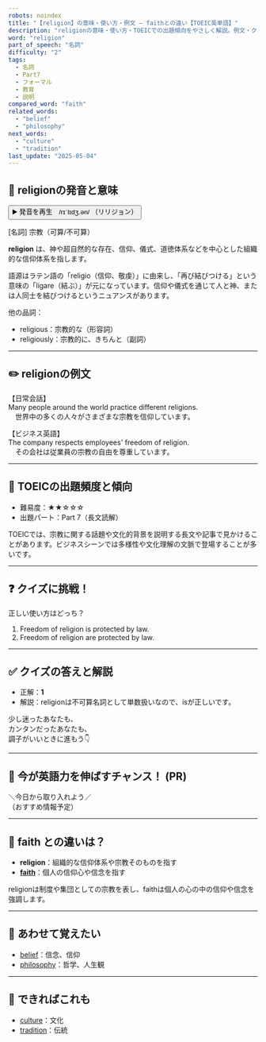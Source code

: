 ```yaml
---
robots: noindex
title: "【religion】の意味・使い方・例文 ― faithとの違い【TOEIC英単語】"
description: "religionの意味・使い方・TOEICでの出題傾向をやさしく解説。例文・クイズ付きでfaithとの違いもわかりやすく学べます。"
word: "religion"
part_of_speech: "名詞"
difficulty: "2"
tags:
  - 名詞
  - Part7
  - フォーマル
  - 教育
  - 説明
compared_word: "faith"
related_words:
  - "belief"
  - "philosophy"
next_words:
  - "culture"
  - "tradition"
last_update: "2025-05-04"
---
```


## 🔰 religionの発音と意味

<button class="play-audio" onclick="playTTS('religion')">
  <span class="play-audio-main">
    ▶️ 発音を再生　/rɪˈlɪdʒ.ən/
  </span>
  <span class="play-audio-sub">
    （リリジョン）
  </span>
</button>

[名詞] 宗教（可算/不可算）

**religion** は、神や超自然的な存在、信仰、儀式、道徳体系などを中心とした組織的な信仰体系を指します。

語源はラテン語の「religio（信仰、敬虔）」に由来し、「再び結びつける」という意味の「ligare（結ぶ）」が元になっています。信仰や儀式を通じて人と神、または人同士を結びつけるというニュアンスがあります。

他の品詞：  
- religious：宗教的な（形容詞）
- religiously：宗教的に、きちんと（副詞）

---

## ✏️ religionの例文

【日常会話】  
Many people around the world practice different religions.  
　世界中の多くの人々がさまざまな宗教を信仰しています。

【ビジネス英語】  
The company respects employees' freedom of religion.  
　その会社は従業員の宗教の自由を尊重しています。

---

## 🎯 TOEICの出題頻度と傾向

- 難易度：★★☆☆☆
- 出題パート：Part 7（長文読解）

TOEICでは、宗教に関する話題や文化的背景を説明する長文や記事で見かけることがあります。ビジネスシーンでは多様性や文化理解の文脈で登場することが多いです。

---

## ❓ クイズに挑戦！

正しい使い方はどっち？

1. Freedom of religion is protected by law.  
2. Freedom of religion are protected by law.

---

## ✅ クイズの答えと解説

- 正解：**1**
- 解説：religionは不可算名詞として単数扱いなので、isが正しいです。

少し迷ったあなたも、  
カンタンだったあなたも、  
調子がいいときに進もう👇️

---

## 🚀 今が英語力を伸ばすチャンス！ (PR)

<div class="info-center">
＼今日から取り入れよう／<br>  
（おすすめ情報予定）
</div>

---

## 🤔  faith との違いは？

- **religion**：組織的な信仰体系や宗教そのものを指す
- **[faith](/faith)**：個人の信仰心や信念を指す

religionは制度や集団としての宗教を表し、faithは個人の心の中の信仰や信念を強調します。

---

## 🧩 あわせて覚えたい

- [belief](/belief)：信念、信仰
- [philosophy](/philosophy)：哲学、人生観

---

## 📖 できればこれも

- [culture](/culture)：文化
- [tradition](/tradition)：伝統

<!-- cvid: aid19_bid21 -->
